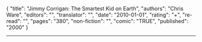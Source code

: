 {
"title": "Jimmy Corrigan: The Smartest Kid on Earth",
"authors": "Chris Ware",
"editors": "",
"translator": "",
"date": "2010-01-01",
"rating": "+",
"re-read": "",
"pages": "380",
"non-fiction": "",
"comic": "TRUE",
"published": "2000"
}

---
